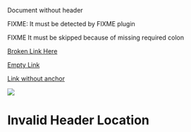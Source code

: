 Document without header

FIXME: It must be detected by FIXME plugin

FIXME It must be skipped because of missing required colon

[Broken Link Here](http://domain.tld/)

[Empty Link]()

[Link without anchor](#)

![](my/broken/image.png)

# Invalid Header Location
